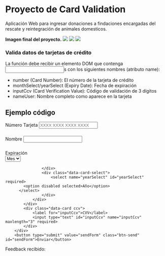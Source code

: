 # Proyecto de Card Validation
Aplicación Web para ingresar donaciones a findaciones encargadas del rescate y reintegración de animales domesticos.

<strong>Imagen final del proyecto.</strong>
![](<img src="./assets/img_readme/Slide1.jpg"/>)
![](<img src="./assets/img_readme/Slide2.jpg"/>)
![](<img src="./assets/img_readme/Slide3.jpg"/>)

### Valida datos de tarjetas de crédito
La función debe recibir un elemento DOM que contenga <input>s con los siguientes nombres (atributo name):

- number (Card Number): El número de la tarjeta de crédito
- monthSelect/yearSelect (Expiry Date): Fecha de expiración
- inputCcv (Card Verification Value): Código de validación de 3 dígitos
- nameUser: Nombre completo como aparece en la tarjeta

## Ejemplo código

   <form id="formValidation" class="form-validation">
         <div class="data-card" id="dataForm">
            <label for="inputNumber">Número Tarjeta</label>
            <input type="text" id="inputNumber" name="number" maxlength="16" autocomplete="off" pattern="[0-9]+" placeholder="XXXX XXXX XXXX XXXX" required/>
            <h5 id="print"> </h5>
        </div>
        <div class="data-card">
            <label for="inputNameUser">Nombre </label>
            <input type="text" id="inputNameUser" name="nameUser" required/>
            <h5 id="print"> </h5>
        </div>
        <!--datos expiración tarjeta-->
        <div class="flexbox">
            <div class="data-card expider-date">
                <label for="monthSelect">Expiración</label>
                <div class="flexbox">
                    <div class="data-card-select">
                        <select name="monthSelect" id="monthSelect" required>
              <option disabled selected>Mes</option>
            </select>

                    </div>
                    <div class="data-card-select">
                        <select name="yearSelect" id="yearSelect" required>
            <option disabled selected>Año</option>
          </select>
                    </div>
                </div>
            </div>
            <div class="data-card ccv">
                <label for="inputCcv">CVV</label>
                <input type="text" id="inputCcv" name="inputCcv" maxlength="3" required>
            </div>
        </div>
        <button type="submit" value="sendForm" class="btn-send" id="sendForm">Enviar</button>


Feedback recibido:
